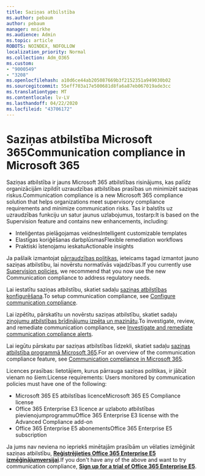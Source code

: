 ```yaml
---
title: Saziņas atbilstība
ms.author: pebaum
author: pebaum
manager: mnirkhe
ms.audience: Admin
ms.topic: article
ROBOTS: NOINDEX, NOFOLLOW
localization_priority: Normal
ms.collection: Adm_O365
ms.custom:
- "9000549"
- "3208"
ms.openlocfilehash: a10d6ce44ab205087669b3f2152351a949030b02
ms.sourcegitcommit: 55eff703a17e500681d8fa6a87eb067019ade3cc
ms.translationtype: MT
ms.contentlocale: lv-LV
ms.lasthandoff: 04/22/2020
ms.locfileid: "43706172"
---
```

# <a name="communication-compliance-in-microsoft-365"></a><span data-ttu-id="974f4-102">Saziņas atbilstība Microsoft 365</span><span class="sxs-lookup"><span data-stu-id="974f4-102">Communication compliance in Microsoft 365</span></span>

<span data-ttu-id="974f4-103">Saziņas atbilstība ir jauns Microsoft 365 atbilstības risinājums, kas palīdz organizācijām izpildīt uzraudzības atbilstības prasības un minimizēt saziņas riskus.</span><span class="sxs-lookup"><span data-stu-id="974f4-103">Communication compliance is a new Microsoft 365 compliance solution that helps organizations meet supervisory compliance requirements and minimize communication risks.</span></span> <span data-ttu-id="974f4-104">Tas ir balstīts uz uzraudzības funkciju un satur jaunus uzlabojumus, tostarp:</span><span class="sxs-lookup"><span data-stu-id="974f4-104">It is based on the Supervision feature and contains new enhancements, including:</span></span>

- <span data-ttu-id="974f4-105">Inteliģentas pielāgojamas veidnes</span><span class="sxs-lookup"><span data-stu-id="974f4-105">Intelligent customizable templates</span></span>
- <span data-ttu-id="974f4-106">Elastīgas koriģēšanas darbplūsmas</span><span class="sxs-lookup"><span data-stu-id="974f4-106">Flexible remediation workflows</span></span>
- <span data-ttu-id="974f4-107">Praktiski īstenojamu ieskatu</span><span class="sxs-lookup"><span data-stu-id="974f4-107">Actionable insights</span></span>

<span data-ttu-id="974f4-108">Ja pašlaik izmantojat [pārraudzības politikas](https://docs.microsoft.com/microsoft-365/compliance/supervision-policies), ieteicams tagad izmantot jauno saziņas atbilstību, lai novērstu normatīvās vajadzības.</span><span class="sxs-lookup"><span data-stu-id="974f4-108">If you currently use [Supervision policies](https://docs.microsoft.com/microsoft-365/compliance/supervision-policies), we recommend that you now use the new Communication compliance to address regulatory needs.</span></span>

<span data-ttu-id="974f4-109">Lai iestatītu saziņas atbilstību, skatiet sadaļu [saziņas atbilstības konfigurēšana](https://docs.microsoft.com/microsoft-365/compliance/communication-compliance-configure).</span><span class="sxs-lookup"><span data-stu-id="974f4-109">To setup communication compliance, see [Configure communication compliance](https://docs.microsoft.com/microsoft-365/compliance/communication-compliance-configure).</span></span>

<span data-ttu-id="974f4-110">Lai izpētītu, pārskatītu un novērstu saziņas atbilstību, skatiet sadaļu [ziņojumu atbilstības brīdinājumu izpēta un mazinātu](https://docs.microsoft.com/microsoft-365/compliance/communication-compliance-investigate-remediate).</span><span class="sxs-lookup"><span data-stu-id="974f4-110">To investigate, review, and remediate communication compliance, see [Investigate and remediate communication compliance alerts](https://docs.microsoft.com/microsoft-365/compliance/communication-compliance-investigate-remediate).</span></span>

<span data-ttu-id="974f4-111">Lai iegūtu pārskatu par saziņas atbilstības līdzekli, skatiet sadaļu [saziņas atbilstība programmā Microsoft 365](https://docs.microsoft.com/microsoft-365/compliance/communication-compliance).</span><span class="sxs-lookup"><span data-stu-id="974f4-111">For an overview of the communication compliance feature, see [Communication compliance in Microsoft 365](https://docs.microsoft.com/microsoft-365/compliance/communication-compliance).</span></span>

<span data-ttu-id="974f4-112">Licences prasības: lietotājiem, kurus pārrauga saziņas politikas, ir jābūt vienam no šiem:</span><span class="sxs-lookup"><span data-stu-id="974f4-112">License requirements: Users monitored by communication policies must have one of the following:</span></span>

- <span data-ttu-id="974f4-113">Microsoft 365 E5 atbilstības licence</span><span class="sxs-lookup"><span data-stu-id="974f4-113">Microsoft 365 E5 Compliance license</span></span>
- <span data-ttu-id="974f4-114">Office 365 Enterprise E3 licence ar uzlaboto atbilstības pievienojumprogrammu</span><span class="sxs-lookup"><span data-stu-id="974f4-114">Office 365 Enterprise E3 license with the Advanced Compliance add-on</span></span>
- <span data-ttu-id="974f4-115">Office 365 Enterprise E5 abonements</span><span class="sxs-lookup"><span data-stu-id="974f4-115">Office 365 Enterprise E5 subscription</span></span>

<span data-ttu-id="974f4-116">Ja jums nav neviena no iepriekš minētajām prasībām un vēlaties izmēģināt saziņas atbilstību, **[Reģistrējieties Office 365 Enterprise E5 izmēģinājumversijai](https://go.microsoft.com/fwlink/p/?LinkID=698279)**.</span><span class="sxs-lookup"><span data-stu-id="974f4-116">If you don't have any of the above and want to try communication compliance, **[Sign up for a trial of Office 365 Enterprise E5](https://go.microsoft.com/fwlink/p/?LinkID=698279)**.</span></span>